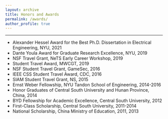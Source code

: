 ```yaml
---
layout: archive
title: Honors and Awards
permalink: /awards/
author_profile: true
---
```


------
- Alexander Hessel Award for the Best Ph.D. Dissertation in Electrical Engineering, NYU, 2021
- Dante Youla Award for Graduate Research Excellence, NYU, 2019
- NSF Travel Grant, NeTS Early Career Workshop, 2019
- Student Travel Award, MWCGT, 2019
- NSF Student Travel Grant, GameSec, 2016
- IEEE CSS Student Travel Award, CDC, 2016
- SIAM Student Travel Grant, NS, 2015
- Ernst Weber Fellowship, NYU Tandon School of Engineering, 2014-2016
- Honor Graduates of Central South University and Hunan Province, China, 2014
- BYD Fellowship for Academic Excellence, Central South University, 2012
- First-Class Scholarship, Central South University, 2011-2014
- National Scholarship, China Ministry of Education, 2011, 2013
